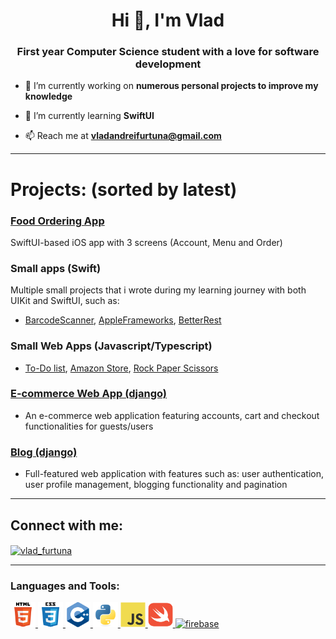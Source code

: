 <h1 align="center">Hi 👋, I'm Vlad</h1>
<h3 align="center">First year Computer Science student with a love for software development</h3>

- 🔭 I’m currently working on **numerous personal projects to improve my knowledge**

- 🌱 I’m currently learning **SwiftUI**

- 📫 Reach me at **vladandreifurtuna@gmail.com**

---

<h1 align="left">Projects: (sorted by latest)</h1>
<h3 align="left"><a href="https://github.com/furtunavlad/Appetizers">Food Ordering App</a></h3>
<p>SwiftUI-based iOS app with 3 screens (Account, Menu and Order)</p>
<h3 align="left">Small apps (Swift)</h3>
<p>Multiple small projects that i wrote during my learning journey with both UIKit and SwiftUI, such as:</p>
<p><ul><li><a href="https://github.com/furtunavlad/BarcodeScanner">BarcodeScanner</a>, <a href="https://github.com/furtunavlad/AppleFrameworks">AppleFrameworks</a>, <a href="https://github.com/furtunavlad/BetterRest">BetterRest</a> </li></ul></p>

<h3 align="left">Small Web Apps (Javascript/Typescript)</h3>
<p><ul><li><a href="https://ts-to-do-list-ten.vercel.app">To-Do list</a>, <a href="https://js-amazon-project.vercel.app/">Amazon Store</a>, <a href="https://js-rock-paper-scissors-black.vercel.app">Rock Paper Scissors</a></p> </ul>
  
<h3 align="left"><a href="https://github.com/furtunavlad/djangoEcommerceWebApp">E-commerce Web App (django)</a></h3>
<p><ul><li>An e-commerce web application featuring accounts, cart and checkout functionalities for guests/users</li></ul></p>

<h3 align="left"><a href="https://github.com/furtunavlad/djangoWebApp">Blog (django)</a></h3>
<p><ul><li>Full-featured web application with features such as: user authentication, user profile
management, blogging functionality and pagination</li></ul></p>

---

<h2 align="left">Connect with me:</h2>
<p align="left">
<a href="https://www.leetcode.com/vlad_furtuna" target="blank"><img align="center" src="https://raw.githubusercontent.com/rahuldkjain/github-profile-readme-generator/master/src/images/icons/Social/leet-code.svg" alt="vlad_furtuna" height="30" width="40" /></a>
</p>

---


<h3 align="left">Languages and Tools:</h3>
<p align="left"> <a href="https://www.w3.org/html/" target="_blank" rel="noreferrer"> <img src="https://raw.githubusercontent.com/devicons/devicon/master/icons/html5/html5-original-wordmark.svg" alt="html5" width="40" height="40"/> </a> <a href="https://www.w3schools.com/css/" target="_blank" rel="noreferrer"> <img src="https://raw.githubusercontent.com/devicons/devicon/master/icons/css3/css3-original-wordmark.svg" alt="css3" width="40" height="40"/> </a> <a href="https://www.w3schools.com/cpp/" target="_blank" rel="noreferrer"> <img src="https://raw.githubusercontent.com/devicons/devicon/master/icons/cplusplus/cplusplus-original.svg" alt="cplusplus" width="40" height="40"/> </a>  <a href="https://www.python.org" target="_blank" rel="noreferrer"> <img src="https://raw.githubusercontent.com/devicons/devicon/master/icons/python/python-original.svg" alt="python" width="40" height="40"/> </a>  <a href="https://developer.mozilla.org/en-US/docs/Web/JavaScript" target="_blank" rel="noreferrer"> <img src="https://raw.githubusercontent.com/devicons/devicon/master/icons/javascript/javascript-original.svg" alt="javascript" width="40" height="40"/> </a> <a href="https://developer.apple.com/swift/" target="_blank" rel="noreferrer"> <img src="https://raw.githubusercontent.com/devicons/devicon/master/icons/swift/swift-original.svg" alt="swift" width="40" height="40"/> </a> <a href="https://firebase.google.com/" target="_blank" rel="noreferrer"> <img src="https://www.vectorlogo.zone/logos/firebase/firebase-icon.svg" alt="firebase" width="40" height="40"/> </a> </p>
